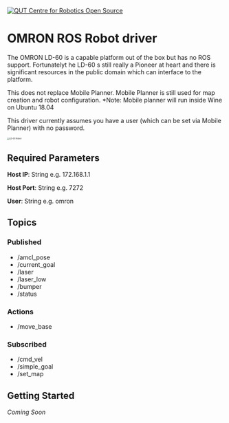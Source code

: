 [![QUT Centre for Robotics Open Source](https://github.com/qcr/qcr.github.io/blob/master/misc/badge.svg)](https://qcr.github.io)

# OMRON ROS Robot driver
The OMRON LD-60 is a capable platform out of the box but has no ROS support. Fortunatelyt he LD-60 s still really a Pioneer at heart and there is significant resources in the public domain which can interface to the platform. 

This does not replace Mobile Planner. Mobile Planner is still used for map creation and robot configuration. *Note: Mobile planner will run inside Wine on Ubuntu 18.04

This driver currently assumes you have a user (which can be set via Mobile Planner) with no password. 

<img src="https://assets.omron.eu/images/mobilerobot_2_prod-675x450.jpg" alt="LD-60 Robot" style="zoom:33%;" />

## Required Parameters

 **Host IP**: String     e.g. 172.168.1.1

 **Host Port**: String     e.g. 7272

 **User**: String  e.g. omron



## Topics 

### Published

* /amcl_pose
* /current_goal
* /laser
* /laser_low
* /bumper
* /status

### Actions

* /move_base

### Subscribed

* /cmd_vel
* /simple_goal
* /set_map



## Getting Started

*Coming Soon*
